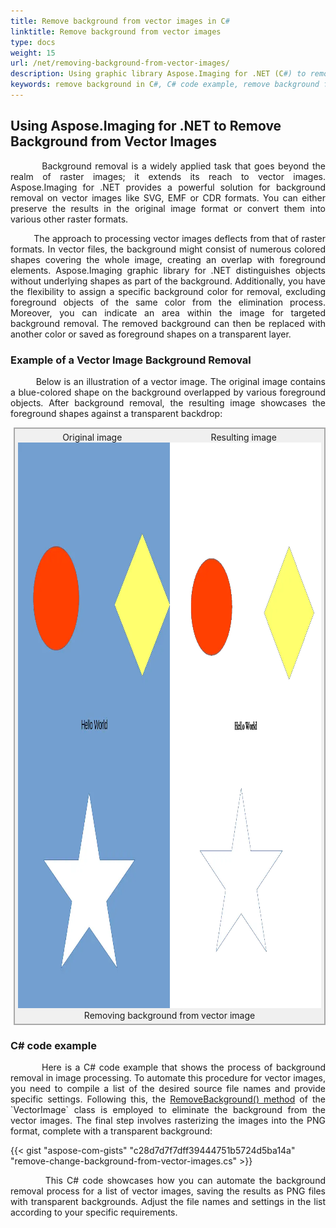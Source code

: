 ```yaml
---
title: Remove background from vector images in C#
linktitle: Remove background from vector images
type: docs
weight: 15
url: /net/removing-background-from-vector-images/
description: Using graphic library Aspose.Imaging for .NET (C#) to remove background from vector images.
keywords: remove background in C#, C# code example, remove background from vector images, remove background from SVG, vector image background, transparent background
---
```


## Using Aspose.Imaging for .NET to Remove Background from Vector Images

<p align='justify'>
&nbsp;&nbsp;&nbsp;&nbsp;&nbsp;&nbsp;&nbsp;&nbsp;
Background removal is a widely applied task that goes beyond the realm of raster images; it extends its reach to vector images. Aspose.Imaging for .NET provides a powerful solution for background removal on vector images like SVG, EMF or CDR formats. You can either preserve the results in the original image format or convert them into various other raster formats.
</p>

<p align='justify'>
&nbsp;&nbsp;&nbsp;&nbsp;&nbsp;&nbsp;&nbsp;&nbsp;
The approach to processing vector images deflects from that of raster formats. In vector files, the background might consist of numerous colored shapes covering the whole image, creating an overlap with foreground elements. Aspose.Imaging graphic library for .NET distinguishes objects without underlying shapes as part of the background. Additionally, you have the flexibility to assign a specific background color for removal, excluding foreground objects of the same color from the elimination process. Moreover, you can indicate an area within the image for targeted background removal. The removed background can then be replaced with another color or saved as foreground shapes on a transparent layer.
</p>

### Example of a Vector Image Background Removal

<p align='justify'>
&nbsp;&nbsp;&nbsp;&nbsp;&nbsp;&nbsp;&nbsp;&nbsp;
Below is an illustration of a vector image. The original image contains a blue-colored shape on the background overlapped by various foreground objects. After background removal, the resulting image showcases the foreground shapes against a transparent backdrop:
</p>

<style>
   .frame {
    border: 2px solid darkgray;
    padding: 5px;
    margin: 10px 0 5px 5px;
    background: #f0f0f0;
    align-items: center;
   }
   .container {
    display: flex;
    flex-direction: row;
    align-items: center;
    justify-content: space-around;
   }
    .frame figcaption {
    margin: 0 auto;
    display: flex;
    flex-direction: row;
    justify-content: center;
   }
</style>

<figure class="frame">
<div class="container">
    <div>
        <figcaption>Original image</figcaption>
    </div>
    <div>
        <figcaption>Resulting image</figcaption>
    </div>
</div>
<div class="container">
    <div>
        <img src="./test-with-background.odg.webp" alt="Vector image with blue shape as a background" width="640" height="905"/>
    </div>
    <div>
        <img src="./test-removed-background.odg.webp" alt="Vector image with transparent background after removal" width="640" height="905"/>
    </div>
</div>
<figcaption>Removing background from vector image</figcaption>
</figure>

### C# code example

<p align='justify'>
&nbsp;&nbsp;&nbsp;&nbsp;&nbsp;&nbsp;&nbsp;&nbsp;
Here is a C# code example that shows the process of background removal in image processing. To automate this procedure for vector images, you need to compile a list of the desired source file names and provide specific settings. Following this, the <a href="https://reference.aspose.com/imaging/net/aspose.imaging/vectorimage/removebackground/">RemoveBackground() method</a> of the `VectorImage` class is employed to eliminate the background from the vector images. The final step involves rasterizing the images into the PNG format, complete with a transparent background:
</p>

{{< gist "aspose-com-gists" "c28d7d7f7dff39444751b5724d5ba14a" "remove-change-background-from-vector-images.cs" >}}

<p align='justify'>
&nbsp;&nbsp;&nbsp;&nbsp;&nbsp;&nbsp;&nbsp;&nbsp;
This C# code showcases how you can automate the background removal process for a list of vector images, saving the results as PNG files with transparent backgrounds. Adjust the file names and settings in the list according to your specific requirements.
</p>
